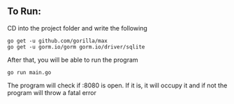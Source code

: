 ## To Run:
CD into the project folder and write the following 
```
go get -u github.com/gorilla/max
go get -u gorm.io/gorm gorm.io/driver/sqlite
```
After that, you will be able to run the program
```
go run main.go
```
The program will check if :8080 is open. If it is, it will occupy it and if not the program will throw a fatal error
